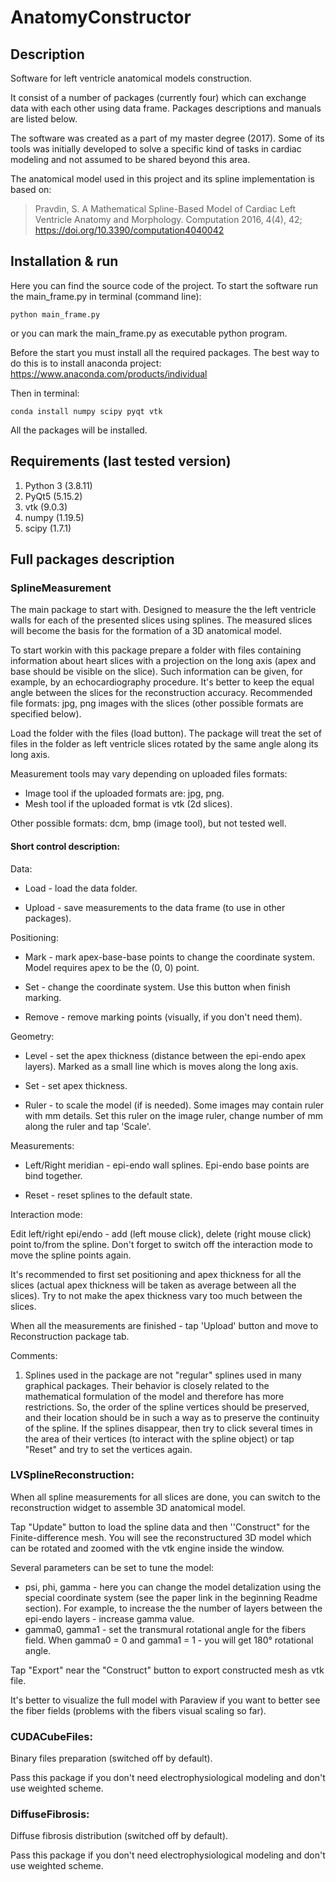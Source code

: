 # AnatomyConstructor

## Description
Software for left ventricle anatomical models construction.

It consist of a number of packages (currently four) which can exchange data with each other using data frame. Packages descriptions and manuals are listed below.

The software was created as a part of my master degree (2017). Some of its tools was initially developed to solve a specific kind of tasks in cardiac modeling and not assumed to be shared beyond this area.

The anatomical model used in this project and its spline implementation is based on:

> Pravdin, S. A Mathematical Spline-Based Model of Cardiac Left Ventricle Anatomy and Morphology. Computation 2016, 4(4), 42; https://doi.org/10.3390/computation4040042

## Installation & run
Here you can find the source code of the project. To start the software run the main_frame.py in terminal (command line):

```
python main_frame.py
```

or you can mark the main_frame.py as executable python program.  

Before the start you must install all the required packages. The best way to do this is to install anaconda project: https://www.anaconda.com/products/individual

Then in terminal:

```
conda install numpy scipy pyqt vtk
```

All the packages will be installed.

## Requirements (last tested version)
1. Python 3 (3.8.11)
2. PyQt5 (5.15.2)
3. vtk (9.0.3)
4. numpy (1.19.5)
5. scipy (1.7.1)

## Full packages description

### SplineMeasurement

The main package to start with. Designed to measure the the left ventricle walls for each of the presented slices using splines. The measured slices will become the basis for the formation of a 3D anatomical model.

To start workin with this package prepare a folder with files containing information about heart slices with a projection on the long axis (apex and base should be visible on the slice). Such information can be given, for example, by an echocardiography procedure. It's better to keep the equal angle between the slices for the reconstruction accuracy. Recommended file formats: jpg, png images with the slices (other possible formats are specified below).

Load the folder with the files (load button). The package will treat the set of files in the folder as left ventricle slices rotated by the same angle along its long axis.

Measurement tools may vary depending on uploaded files formats:
- Image tool if the uploaded formats are: jpg, png.
- Mesh tool if the uploaded format is vtk (2d slices).

Other possible formats: dcm, bmp (image tool), but not tested well.

#### Short control description:

Data:

- Load - load the data folder.

- Upload - save measurements to the data frame (to use in other packages).

Positioning:

- Mark - mark apex-base-base points to change the coordinate system. Model requires apex to be the (0, 0) point.

- Set - change the coordinate system. Use this button when finish marking.

- Remove - remove marking points (visually, if you don't need them).

Geometry:

- Level - set the apex thickness (distance between the epi-endo apex layers). Marked as a small line which is moves along the long axis.

- Set - set apex thickness.

- Ruler - to scale the model (if is needed). Some images may contain ruler with mm details. Set this ruler on the image ruler, change number of mm along the ruler and tap 'Scale'.

Measurements:

- Left/Right meridian - epi-endo wall splines. Epi-endo base points are bind together.

- Reset - reset splines to the default state.

Interaction mode:

Edit left/right epi/endo - add (left mouse click), delete (right mouse click) point to/from the spline. Don't forget to switch off the interaction mode to move the spline points again.

It's recommended to first set positioning and apex thickness for all the slices (actual apex thickness will be taken as average between all the slices). Try to not make the apex thickness vary too much between the slices.   

When all the measurements are finished - tap 'Upload' button and move to Reconstruction package tab.

Comments:

1. Splines used in the package are not "regular" splines used in many graphical packages. Their behavior is closely related to the mathematical formulation of the model and therefore has more restrictions. So, the order of the spline vertices should be preserved, and their location should be in such a way as to preserve the continuity of the spline. If the splines disappear, then try to click several times in the area of their vertices (to interact with the spline object) or tap "Reset" and try to set the vertices again.

### LVSplineReconstruction:

When all spline measurements for all slices are done, you can switch to the reconstruction widget to assemble 3D anatomical model.

Tap "Update" button to load the spline data and then ''Construct" for the Finite-difference mesh. You will see the reconstructured 3D model which can be rotated and zoomed with the vtk engine inside the window.

Several parameters can be set to tune the model:
- psi, phi, gamma - here you can change the model detalization using the special coordinate system (see the paper link in the beginning Readme section). For example, to increase the the number of layers between the epi-endo layers - increase gamma value.
- gamma0, gamma1 - set the transmural rotational angle for the fibers field. When gamma0 = 0 and gamma1 = 1 - you will get 180&deg; rotational angle.  

Tap "Export" near the "Construct" button to export constructed mesh as vtk file.

It's better to visualize the full model with Paraview if you want to better see the fiber fields (problems with the fibers visual scaling so far).

### CUDACubeFiles:

Binary files preparation (switched off by default).

Pass this package if you don't need electrophysiological modeling and don't use weighted scheme.

### DiffuseFibrosis:

Diffuse fibrosis distribution (switched off by default).

Pass this package if you don't need electrophysiological modeling and don't use weighted scheme.
